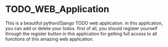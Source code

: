 # TODO_WEB_Application

This is a beautiful python/Django TODO web application. in this application, you can add or delete your todos.
first of all, you should register yourself through the register button in this application for getting full access to all functions of this
amazing web application.
